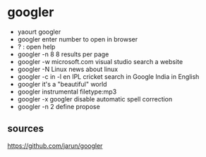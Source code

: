 # googler
- yaourt googler
- googler <text to search>
enter number to open in browser
- ? : open help
- googler -n 8
8 results per page
- googler -w microsoft.com visual studio
search a website
- googler -N Linux
news about linux
- googler -c in -l en IPL cricket
search in Google India in English
- googler it\'s a \"beautiful\" world
- googler instrumental filetype:mp3
- googler -x googler
disable automatic spell correction
- googler -n 2 define propose

## sources
https://github.com/jarun/googler
